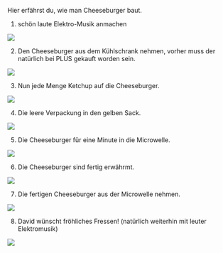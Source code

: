 <!--
.. title: Bauanleitung für Cheeseburger
.. slug: 33-bauanleitung-fur-cheeseburger
.. date: 2007-03-19 16:34:55
.. tags: Persönlich,Ernährung
.. description: 
.. type: text
-->

Hier erfährst du, wie man Cheeseburger baut.
<!-- TEASER_END -->

1. schön laute Elektro-Musik anmachen

![](/images/chb1.jpg)

2. Den Cheeseburger aus dem Kühlschrank nehmen, vorher muss der natürlich bei PLUS gekauft worden sein.

![](/images/chb2.jpg)

3. Nun jede Menge Ketchup auf die Cheeseburger.

![](/images/chb3.jpg)

4. Die leere Verpackung in den gelben Sack.

![](/images/chb4.jpg)

5. Die Cheeseburger für eine Minute in die Microwelle.

![](/images/chb5.jpg)

6. Die Cheeseburger sind fertig erwährmt.

![](/images/chb6.jpg)

7. Die fertigen Cheeseburger aus der Microwelle nehmen.

![](/images/chb7.jpg)

8. David wünscht fröhliches Fressen! (natürlich weiterhin mit leuter Elektromusik)

![](/images/chb8.jpg)
